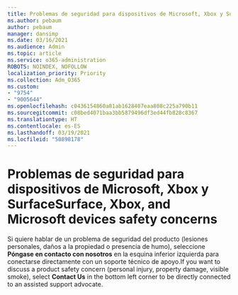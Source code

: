 ```yaml
---
title: Problemas de seguridad para dispositivos de Microsoft, Xbox y Surface
ms.author: pebaum
author: pebaum
manager: dansimp
ms.date: 03/16/2021
ms.audience: Admin
ms.topic: article
ms.service: o365-administration
ROBOTS: NOINDEX, NOFOLLOW
localization_priority: Priority
ms.collection: Adm_O365
ms.custom:
- "9754"
- "9005644"
ms.openlocfilehash: c0436154860a81ab1628407eaa808c225a790b11
ms.sourcegitcommit: c08bed4071baa3bb5879496df3ed44fb828c8367
ms.translationtype: HT
ms.contentlocale: es-ES
ms.lasthandoff: 03/19/2021
ms.locfileid: "50898178"
---
```

# <a name="surface-xbox-and-microsoft-devices-safety-concerns"></a><span data-ttu-id="7fe8f-102">Problemas de seguridad para dispositivos de Microsoft, Xbox y Surface</span><span class="sxs-lookup"><span data-stu-id="7fe8f-102">Surface, Xbox, and Microsoft devices safety concerns</span></span>

<span data-ttu-id="7fe8f-103">Si quiere hablar de un problema de seguridad del producto (lesiones personales, daños a la propiedad o presencia de humo), seleccione **Póngase en contacto con nosotros** en la esquina inferior izquierda para conectarse directamente con un soporte técnico de apoyo.</span><span class="sxs-lookup"><span data-stu-id="7fe8f-103">If you want to discuss a product safety concern (personal injury, property damage, visible smoke), select **Contact Us** in the bottom left corner to be directly connected to an assisted support advocate.</span></span>